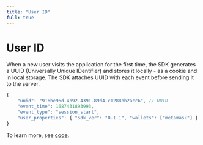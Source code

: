 ```yaml
---
title: "User ID"
full: true
---
```


# User ID
When a new user visits the application for the first time, the SDK generates a UUID (Universally Unique IDentifier) and stores it locally - as a cookie and in local storage. The SDK attaches UUID with each event before sending it to the server.

```js
{
    "uuid": "916be96d-4b92-4391-89d4-c1288bb2acc6", // UUID
    "event_time": 1687431893993,
    "event_type": "session_start",
    "user_properties": { "sdk_ver": "0.1.1", "wallets": ["metamask"] }
}
```

To learn more, see [code](https://github.com/airblockai/js-sdk/blob/main/packages/core/src/storage/uuid.ts).